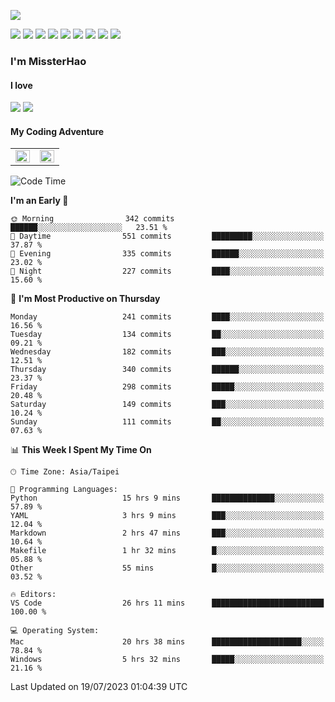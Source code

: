 ![](https://komarev.com/ghpvc/?username=MissterHao&color=ff69b4)

[![](https://img.shields.io/badge/Amazon%20AWS-%23232F3E?logo=amazon-aws&logoColor=white&style=for-the-badge)](https://aws.amazon.com/)
[![](https://img.shields.io/badge/Python-3776AB?style=for-the-badge&logo=python&logoColor=white)](https://www.djangoproject.com/)
[![](https://img.shields.io/badge/Django-092E20?style=for-the-badge&logo=django&logoColor=white)](https://www.python.org/)
[![](https://img.shields.io/badge/Rust-%23EB6400?style=for-the-badge&logo=rust&logoColor=white)](https://www.python.org/)
[![](https://img.shields.io/badge/Flask-23232F3E?style=for-the-badge&logo=flask&logoColor=white)](https://flask.palletsprojects.com/en/2.1.x/)
[![](https://img.shields.io/badge/go-%2300ADD8.svg?&style=for-the-badge&logo=go&logoColor=white)](https://golang.org/)
[![](https://img.shields.io/badge/javascript-%23F7DF1E.svg?&style=for-the-badge&logo=javascript&logoColor=black)](https://www.javascript.com/)
[![](https://img.shields.io/badge/mysql-%234479A1.svg?&style=for-the-badge&logo=mysql&logoColor=white)](https://www.mysql.com/)
[![](https://img.shields.io/badge/docker-%232496ED.svg?&style=for-the-badge&logo=docker&logoColor=white)](https://www.docker.com/)

### I'm MissterHao

#### I love  
![](https://img.shields.io/badge/Netflix-E50914?style=for-the-badge&logo=netflix&logoColor=white)
![](https://img.shields.io/badge/YouTube-FF0000?style=for-the-badge&logo=youtube&logoColor=white)

#### My Coding Adventure
<!-- Readme stats -->
<!-- https://github.com/anuraghazra/github-readme-stats -->
<table>
<tr>
    <td valign="top" width="50%">
    <img src="https://github-readme-stats.vercel.app/api?username=MissterHao&hide_border=true&show_icons=true&locale=en" align="left" style="width: 100%" />
    </td>
    <td valign="top" width="50%">
    <img src="https://github-readme-stats.vercel.app/api/top-langs?username=MissterHao&hide_border=true&show_icons=true&locale=en&layout=compact" align="left" style="width: 100%" />
    </td>
</tr>
</table>  


<!--START_SECTION:waka-->
![Code Time](http://img.shields.io/badge/Code%20Time-803%20hrs%2046%20mins-blue)

**I'm an Early 🐤** 

```text
🌞 Morning                342 commits         ██████░░░░░░░░░░░░░░░░░░░   23.51 % 
🌆 Daytime                551 commits         █████████░░░░░░░░░░░░░░░░   37.87 % 
🌃 Evening                335 commits         ██████░░░░░░░░░░░░░░░░░░░   23.02 % 
🌙 Night                  227 commits         ████░░░░░░░░░░░░░░░░░░░░░   15.60 % 
```
📅 **I'm Most Productive on Thursday** 

```text
Monday                   241 commits         ████░░░░░░░░░░░░░░░░░░░░░   16.56 % 
Tuesday                  134 commits         ██░░░░░░░░░░░░░░░░░░░░░░░   09.21 % 
Wednesday                182 commits         ███░░░░░░░░░░░░░░░░░░░░░░   12.51 % 
Thursday                 340 commits         ██████░░░░░░░░░░░░░░░░░░░   23.37 % 
Friday                   298 commits         █████░░░░░░░░░░░░░░░░░░░░   20.48 % 
Saturday                 149 commits         ███░░░░░░░░░░░░░░░░░░░░░░   10.24 % 
Sunday                   111 commits         ██░░░░░░░░░░░░░░░░░░░░░░░   07.63 % 
```


📊 **This Week I Spent My Time On** 

```text
🕑︎ Time Zone: Asia/Taipei

💬 Programming Languages: 
Python                   15 hrs 9 mins       ██████████████░░░░░░░░░░░   57.89 % 
YAML                     3 hrs 9 mins        ███░░░░░░░░░░░░░░░░░░░░░░   12.04 % 
Markdown                 2 hrs 47 mins       ███░░░░░░░░░░░░░░░░░░░░░░   10.64 % 
Makefile                 1 hr 32 mins        █░░░░░░░░░░░░░░░░░░░░░░░░   05.88 % 
Other                    55 mins             █░░░░░░░░░░░░░░░░░░░░░░░░   03.52 % 

🔥 Editors: 
VS Code                  26 hrs 11 mins      █████████████████████████   100.00 % 

💻 Operating System: 
Mac                      20 hrs 38 mins      ████████████████████░░░░░   78.84 % 
Windows                  5 hrs 32 mins       █████░░░░░░░░░░░░░░░░░░░░   21.16 % 
```


 Last Updated on 19/07/2023 01:04:39 UTC
<!--END_SECTION:waka-->

<!--
**MissterHao/MissterHao** is a ✨ _special_ ✨ repository because its `README.md` (this file) appears on your GitHub profile.

Here are some ideas to get you started:

- 🔭 I’m currently working on ...
- 🌱 I’m currently learning ...
- 👯 I’m looking to collaborate on ...
- 🤔 I’m looking for help with ...
- 💬 Ask me about ...
- 📫 How to reach me: ...
- 😄 Pronouns: ...
- ⚡ Fun fact: ...
-->
